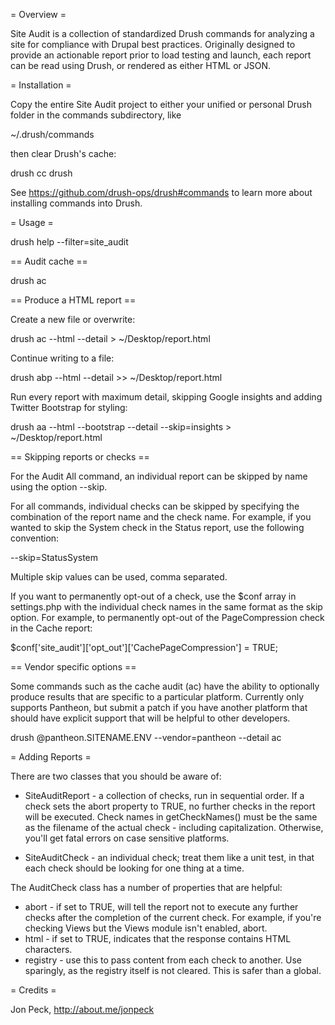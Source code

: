 = Overview =

Site Audit is a collection of standardized Drush commands for analyzing a
site for compliance with Drupal best practices. Originally designed to provide
an actionable report prior to load testing and launch, each report can be read
using Drush, or rendered as either HTML or JSON.

= Installation =

Copy the entire Site Audit project to either your unified or personal Drush
folder in the commands subdirectory, like

~/.drush/commands

then clear Drush's cache:

drush cc drush

See https://github.com/drush-ops/drush#commands to learn more about installing
commands into Drush.

= Usage =

drush help --filter=site_audit

== Audit cache ==

drush ac

== Produce a HTML report ==

Create a new file or overwrite:

drush ac --html --detail > ~/Desktop/report.html

Continue writing to a file:

drush abp --html --detail >> ~/Desktop/report.html

Run every report with maximum detail, skipping Google insights and adding
Twitter Bootstrap for styling:

drush aa --html --bootstrap --detail --skip=insights > ~/Desktop/report.html

== Skipping reports or checks ==

For the Audit All command, an individual report can be skipped by name using
the option --skip.

For all commands, individual checks can be skipped by specifying the combination
of the report name and the check name. For example, if you wanted to skip the
System check in the Status report, use the following convention:

--skip=StatusSystem

Multiple skip values can be used, comma separated.

If you want to permanently opt-out of a check, use the $conf array in
settings.php with the individual check names in the same format as the skip
option. For example, to permanently opt-out of the PageCompression check in the
Cache report:

$conf['site_audit']['opt_out']['CachePageCompression'] = TRUE;

== Vendor specific options ==

Some commands such as the cache audit (ac) have the ability to optionally
produce results that are specific to a particular platform. Currently only
supports Pantheon, but submit a patch if you have another platform that should
have explicit support that will be helpful to other developers.

drush @pantheon.SITENAME.ENV --vendor=pantheon --detail ac

= Adding Reports =

There are two classes that you should be aware of:

* SiteAuditReport - a collection of checks, run in sequential order. If a check
  sets the abort property to TRUE, no further checks in the report will be
  executed. Check names in getCheckNames() must be the same as the filename of
  the actual check - including capitalization. Otherwise, you'll get fatal
  errors on case sensitive platforms.

* SiteAuditCheck - an individual check; treat them like a unit test, in that
  each check should be looking for one thing at a time.

The AuditCheck class has a number of properties that are helpful:

* abort - if set to TRUE, will tell the report not to execute any further checks
  after the completion of the current check. For example, if you're checking
  Views but the Views module isn't enabled, abort.
* html - if set to TRUE, indicates that the response contains HTML characters.
* registry - use this to pass content from each check to another. Use sparingly,
  as the registry itself is not cleared. This is safer than a global.

= Credits =

Jon Peck, http://about.me/jonpeck
